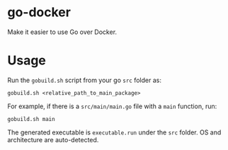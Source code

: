 # go-docker
Make it easier to use Go over Docker.

# Usage
Run the `gobuild.sh` script from your go `src` folder as:

```
gobuild.sh <relative_path_to_main_package>
```

For example, if there is a `src/main/main.go` file with a `main` function, run:

```
gobuild.sh main
```

The generated executable is `executable.run` under the `src` folder. OS and architecture are auto-detected.
